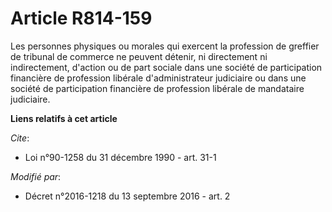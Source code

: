 # Article R814-159

Les personnes physiques ou morales qui exercent la profession de greffier de tribunal de commerce ne peuvent détenir, ni
directement ni indirectement, d'action ou de part sociale dans une société de participation financière de profession libérale
d'administrateur judiciaire ou dans une société de participation financière de profession libérale de mandataire judiciaire.

**Liens relatifs à cet article**

_Cite_:

  - Loi n°90-1258 du 31 décembre 1990 - art. 31-1

_Modifié par_:

  - Décret n°2016-1218 du 13 septembre 2016 - art. 2

